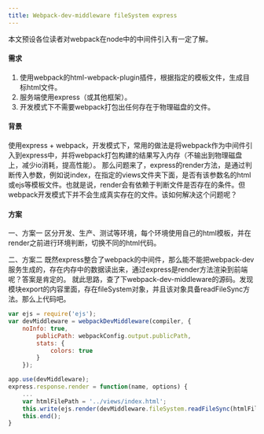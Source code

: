 ```yaml
---
title: Webpack-dev-middleware fileSystem express
---
```


本文预设各位读者对webpack在node中的中间件引入有一定了解。

#### 需求
1. 使用webpack的html-webpack-plugin插件，根据指定的模板文件，生成目标html文件。
2. 服务端使用express（或其他框架）。
3. 开发模式下不需要webpack打包出任何存在于物理磁盘的文件。

#### 背景
使用express + webpack，开发模式下，常用的做法是将webpack作为中间件引入到express中，并将webpack打包构建的结果写入内存（不输出到物理磁盘上，减少io消耗，提高性能）。
那么问题来了，express的render方法，是通过判断传入参数，例如说index，在指定的views文件夹下面，是否有该参数名的html或ejs等模板文件。也就是说，render会有依赖于判断文件是否存在的条件。但webpack开发模式下并不会生成真实存在的文件。该如何解决这个问题呢？

#### 方案
一、方案一
区分开发、生产、测试等环境，每个环境使用自己的html模板，并在render之前进行环境判断，切换不同的html代码。

二、方案二
既然express整合了webpack的中间件，那么能不能把webpack-dev服务生成的，存在内存中的数据读出来，通过express是render方法渲染到前端呢？答案是肯定的。
就此思路，查了下webpack-dev-middleware的源码。发现模块export的内容里面，存在fileSystem对象，并且该对象具备readFileSync方法。那么上代码吧。
```javascript
var ejs = require('ejs');
var devMiddleware = webpackDevMiddleware(compiler, {
	noInfo: true,
		publicPath: webpackConfig.output.publicPath,
		stats: {
		    colors: true
		}
	});

app.use(devMiddleware);
express.response.render = function(name, options) {
	...
	var htmlFilePath = '../views/index.html';
	this.write(ejs.render(devMiddleware.fileSystem.readFileSync(htmlFilePath, 'utf-8')));
	this.end();
}
```
